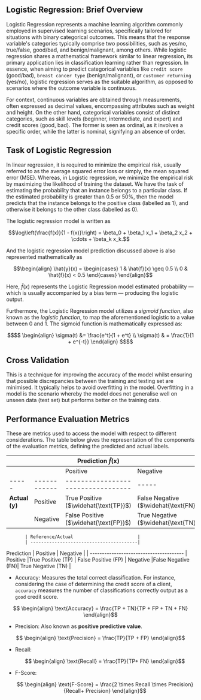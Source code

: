 ## Logistic Regression: Brief Overview
Logistic Regression represents a machine learning algorithm commonly employed in supervised learning scenarios, specifically tailored for situations with binary categorical outcomes. This means that the response variable's categories typically comprise two possibilities, such as yes/no, true/false, good/bad, and benign/malignant, among others. While logistic regression shares a mathematical framework similar to linear regression, its primary application lies in classification learning rather than regression. In essence, when aiming to predict categorical variables like `credit score` (good/bad), `breast cancer type` (benign/malignant), or `customer returning` (yes/no), logistic regression serves as the suitable algorithm, as opposed to scenarios where the outcome variable is continuous.

For context, continuous variables are obtained through measurements, often expressed as decimal values, encompassing attributes such as weight and height. On the other hand, categorical variables consist of distinct categories, such as skill levels (beginner, intermediate, and expert) and credit scores (good, bad). The former is seen as ordinal, as it involves a specific order, while the latter is nominal, signifying an absence of order.

## Task of Logistic Regression
In linear regression, it is required to minimize the empirical risk, usually referred to as the average squared error loss or simply, the mean squared error (MSE). Whereas, in Logistic regression, we minimize the empirical risk by maximizing the likelihood of training the dataset. We have the task of estimating the probability that an instance belongs to a particular class. If the estimated probability is greater than $0.5$ or $50$<span>%</span>, then the model predicts that the instance belongs to the positive class (labelled as $1$), and otherwise it belongs to the other class (labelled as $0$). 

The logistic regression model is written as 
```math
\log\left(\frac{f(x)}{1 - f(x)}\right) = \beta_0 + \beta_1 x_1 + \beta_2 x_2 + \cdots  + \beta_k x_k.
```
And the logistic regression model prediction discussed above is also represented mathematically as
```math
\begin{align}
\hat{y}(x) = 
\begin{cases} 
      1 & \hat{f}(x) \geq 0.5 \\
      0 & \hat{f}(x) < 0.5 
\end{cases}
\end{align}
```
Here, $\hat{f}(x)$ represents the Logistic Regression model estimated probability &mdash; which is usually accompanied by a bias term &mdash; producing the logistic output.

Furthermore, the Logistic Regression model utilizes a _sigmoid function_, also known as the _logistic function_, to map the aforementioned logistic to a value between $0$ and $1$. The sigmoid function is mathematically expressed as:
```math
$$
\begin{align}
\sigma(t) &= \frac{e^t}{1 + e^t} \\
\sigma(t) & = \frac{1}{1 + e^{-t}}
\end{align}
$$
```
## Cross Validation
This is a technique for improving the accuracy of the model whilst ensuring that possible discrepancies between the training and testing set are minimised. It typically helps to avoid overfitting in the model. Overfitting in a model is the scenario whereby the model does not generalise well on unseen data (test set) but performs better on the training data.  


## Performance Evaluation Metrics
These are metrics used to access the model with respect to different considerations.
The table below gives the representation of the components of the evaluation metrics, defining the predicted and actual labels.

|     |            | Prediction $\widehat{f}(\text{x})$ |     |
|-----|------------|----------------------------------|-----|
|     |            | Positive                         | Negative |
|-----|------------|----------------------------------|-----|
| **Actual $(\text{y})$** | Positive   | True Positive ($\widehat{\text{TP}}$)     | False Negative ($\widehat{\text{FN}}$) |
|     | Negative   | False Positive ($\widehat{\text{FP}}$)    | True Negative ($\widehat{\text{TN}}$) |


           | Reference/Actual                        |
           | ----------------------------------------|
Prediction | Positive          | Negative            |
           | --------------------------------------- |
Positive   |True Positive (TP) | False Positive (FP) |
Negative   |False Negative (FN)| True Negative  (TN) |


- Accuracy: Measures the total correct classification. For instance, considering the case of determining the credit score of a client, `accuracy` measures the number of classifications correctly output as a `good` credit score.

```math
    \begin{align}
\text{Accuracy} = \frac{TP + TN}{TP + FP + TN + FN}
\end{align}
```

- Precision: Also known as __positive predictive value__.
  
```math
      \begin{align}
        \text{Precision} = \frac{TP}{TP + FP}
    \end{align}
```

- Recall:
  ```math
      \begin{align}
        \text{Recall} = \frac{TP}{TP+ FN}
    \end{align}
   ```
    
- F-Score:
  ```math
      \begin{align}
              \text{F-Score}  = \frac{2 \times Recall \times Precision}{Recall+ Precision}
  \end{align}
```


